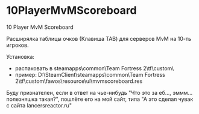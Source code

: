 # 10PlayerMvMScoreboard
10 Player MvM Scoreboard

Расширялка таблицы очков (Клавиша TAB) для серверов MvM на 10-ть игроков.

Установка:
- распаковать в steamapps\common\Team Fortress 2\tf\custom\
- пример: D:\SteamClient\steamapps\common\Team Fortress 2\tf\custom\fawos\resource\ui\mvmscoreboard.res

Буду признателен, если в ответ на чье-нибудь "Что это за еб..., эммм... полезняшка такая?",
пошлёте его на мой сайт, типа "А это сделал чувак с сайта lancersreactor.ru"
